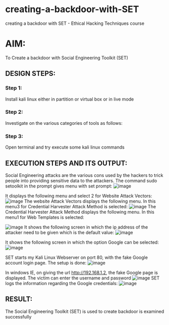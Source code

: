 # creating-a-backdoor-with-SET
creating a backdoor with SET - Ethical Hacking Techniques course

# AIM:
To Create a backdoor with Social Engineering Toolkit (SET)

## DESIGN STEPS:

### Step 1:

Install kali linux either in partition or virtual box or in live mode


### Step 2:

Investigate on the various categories of tools as follows:

### Step 3:

Open terminal and try execute some kali linux commands

## EXECUTION STEPS AND ITS OUTPUT:
Social Engineering attacks are the various cons used by the hackers to trick people into providing sensitive data to the attackers. 
The command sudo setoolkit in the prompt gives menu with set prompt:
![image](https://github.com/Shobika187/creating-a-backdoor-with-SET/assets/94508142/8c827a2b-05fb-41f6-ba07-621cfea82fde)

It displays the following menu and select 2 for Website Attack Vectors:
![image](https://github.com/Shobika187/creating-a-backdoor-with-SET/assets/94508142/45772e56-93f2-400f-b7bc-a1c3118626be)
The website Attack Vectors displays the following menu. In this menu3 for Credential Harvester Attack Method is selected:
![image](https://github.com/Shobika187/creating-a-backdoor-with-SET/assets/94508142/8d96dae3-dccd-496b-ab0c-951b3330c05d)
The Credential Harvester Attack Method displays the following menu. In this menu1 for Web Templates is selected:

![image](https://github.com/Shobika187/creating-a-backdoor-with-SET/assets/94508142/962de68e-e50f-44a5-86d0-24892055a68f)
It shows the following screen in which the ip address of the attacker need to be given which is the default value:
![image](https://github.com/Shobika187/creating-a-backdoor-with-SET/assets/94508142/ab191624-8d61-40d2-ae31-226db434f86d)

It shows the following screen in which the option Google can be selected:
![image](https://github.com/Shobika187/creating-a-backdoor-with-SET/assets/94508142/366eab67-2b88-4ae9-b039-3512740927a0)

SET starts my Kali Linux Webserver on port 80, with the fake Google account login page. The setup is done:
![image](https://github.com/Shobika187/creating-a-backdoor-with-SET/assets/94508142/b27ca191-255e-448e-ab61-f93db5a0100b)

In windows IE, on giving the url http://192.168.1.2, the fake Google page is displayed. The victim can enter the username and password
![image](https://github.com/Shobika187/creating-a-backdoor-with-SET/assets/94508142/c332b60c-11cd-4fbd-9575-7f52a836185f)
SET logs the information regarding the Google credentials:
![image](https://github.com/Shobika187/creating-a-backdoor-with-SET/assets/94508142/dda3d656-bb1b-4bc3-a7b3-10b3fd6bd530)

## RESULT:
The Social Engineering Toolkit (SET) is used to create backdoor is  examined successfully
